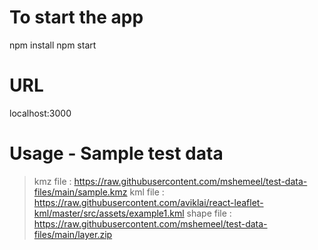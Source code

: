 # To start the app
npm install
npm start

# URL
localhost:3000

# Usage - Sample test data
> kmz file : https://raw.githubusercontent.com/mshemeel/test-data-files/main/sample.kmz
> kml file : https://raw.githubusercontent.com/aviklai/react-leaflet-kml/master/src/assets/example1.kml
> shape file : https://raw.githubusercontent.com/mshemeel/test-data-files/main/layer.zip
